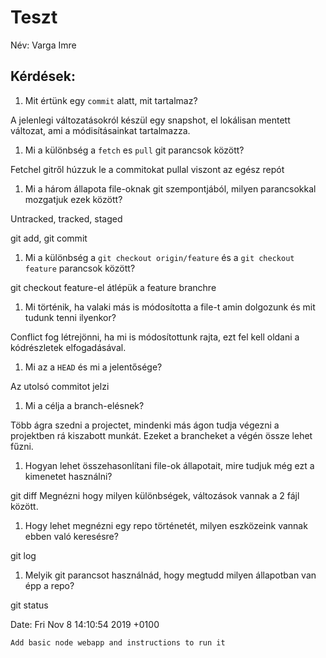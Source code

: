 # Teszt

Név: Varga Imre 

## Kérdések:

1. Mit értünk egy `commit` alatt, mit tartalmaz?

A jelenlegi változatásokról készül egy snapshot, el lokálisan mentett változat, ami a módisításainkat
tartalmazza.

1. Mi a különbség a `fetch` es `pull` git parancsok között?

Fetchel gitről húzzuk le a commitokat
pullal viszont az egész repót

1. Mi a három állapota file-oknak git szempontjából, milyen parancsokkal mozgatjuk ezek között?

Untracked, tracked, staged

git add, git commit

1. Mi a különbség a `git checkout origin/feature` és a `git checkout feature` parancsok között?

git checkout feature-el átlépük a feature branchre


1. Mi történik, ha valaki más is módosította a file-t amin dolgozunk és mit tudunk tenni ilyenkor?

Conflict fog létrejönni, ha mi is módosítottunk rajta, ezt fel kell oldani a kódrészletek elfogadásával.

1. Mi az a `HEAD` és mi a jelentősége?

Az utolsó commitot jelzi

1. Mi a célja a branch-elésnek?

Több ágra szedni a projectet, mindenki más ágon tudja végezni a projektben rá kiszabott munkát.
Ezeket a brancheket a végén össze lehet fűzni.

1. Hogyan lehet összehasonlítani file-ok állapotait, mire tudjuk még ezt a kimenetet használni?

git diff
Megnézni hogy milyen különbségek, változások vannak a 2 fájl között.

1. Hogy lehet megnézni egy repo történetét, milyen eszközeink vannak ebben való keresésre?

git log

1. Melyik git parancsot használnád, hogy megtudd milyen állapotban van épp a repo?

git status


Date:   Fri Nov 8 14:10:54 2019 +0100

    Add basic node webapp and instructions to run it

